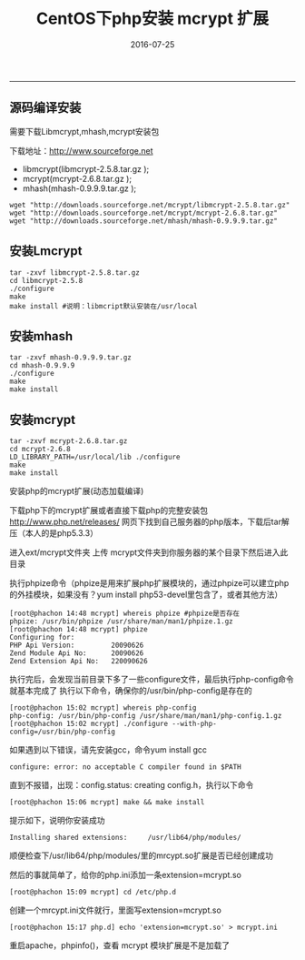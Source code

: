 ﻿---
title: CentOS下php安装 mcrypt 扩展
date: 2016-07-25
categories: Coding
tags:
  - CentOS
  - PHP
  - mcrypt
---
----------------------------------

## 源码编译安装

需要下载Libmcrypt,mhash,mcrypt安装包

下载地址：http://www.sourceforge.net

- libmcrypt(libmcrypt-2.5.8.tar.gz );
- mcrypt(mcrypt-2.6.8.tar.gz );
- mhash(mhash-0.9.9.9.tar.gz );

```
wget "http://downloads.sourceforge.net/mcrypt/libmcrypt-2.5.8.tar.gz"
wget "http://downloads.sourceforge.net/mcrypt/mcrypt-2.6.8.tar.gz"
wget "http://downloads.sourceforge.net/mhash/mhash-0.9.9.9.tar.gz"
```

<!-- more -->

## 安装Lmcrypt
    
```
tar -zxvf libmcrypt-2.5.8.tar.gz
cd libmcrypt-2.5.8
./configure
make
make install #说明：libmcript默认安装在/usr/local
```

## 安装mhash
```
tar -zxvf mhash-0.9.9.9.tar.gz
cd mhash-0.9.9.9
./configure
make
make install
```

## 安装mcrypt

```
tar -zxvf mcrypt-2.6.8.tar.gz
cd mcrypt-2.6.8
LD_LIBRARY_PATH=/usr/local/lib ./configure
make
make install
```

安装php的mcrypt扩展(动态加载编译)

下载php下的mcrypt扩展或者直接下载php的完整安装包
http://www.php.net/releases/ 网页下找到自己服务器的php版本，下载后tar解压（本人的是php5.3.3）

进入ext/mcrypt文件夹
上传 mcrypt文件夹到你服务器的某个目录下然后进入此目录

执行phpize命令（phpize是用来扩展php扩展模块的，通过phpize可以建立php的外挂模块，如果没有？yum install php53-devel里包含了，或者其他方法）

```
[root@phachon 14:48 mcrypt] whereis phpize #phpize是否存在
phpize: /usr/bin/phpize /usr/share/man/man1/phpize.1.gz
[root@phachon 14:48 mcrypt] phpize
Configuring for:
PHP Api Version:         20090626
Zend Module Api No:      20090626
Zend Extension Api No:   220090626
```

执行完后，会发现当前目录下多了一些configure文件，最后执行php-config命令就基本完成了
执行以下命令，确保你的/usr/bin/php-config是存在的

```
[root@phachon 15:02 mcrypt] whereis php-config
php-config: /usr/bin/php-config /usr/share/man/man1/php-config.1.gz
[root@phachon 15:02 mcrypt] ./configure --with-php-config=/usr/bin/php-config
```

如果遇到以下错误，请先安装gcc，命令yum install gcc

```
configure: error: no acceptable C compiler found in $PATH
```

直到不报错，出现：config.status: creating config.h，执行以下命令

```
[root@phachon 15:06 mcrypt] make && make install
```

提示如下，说明你安装成功

```
Installing shared extensions:     /usr/lib64/php/modules/
```

顺便检查下/usr/lib64/php/modules/里的mrcypt.so扩展是否已经创建成功

然后的事就简单了，给你的php.ini添加一条extension=mcrypt.so

```
[root@phachon 15:09 mcrypt] cd /etc/php.d
```

创建一个mrcypt.ini文件就行，里面写extension=mcrypt.so

```
[root@phachon 15:17 php.d] echo 'extension=mcrypt.so' > mcrypt.ini
```

重启apache，phpinfo()，查看 mcrypt 模块扩展是不是加载了



